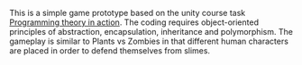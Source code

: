 This is a simple game prototype based on the unity course task <a href = "https://learn.unity.com/tutorial/submission-programming-theory-in-action?language=en">Programming theory in action<a/>. The coding requires object-oriented principles of abstraction, encapsulation, inheritance and polymorphism. The gameplay is similar to Plants vs Zombies in that different human characters are placed in order to defend themselves from slimes.
